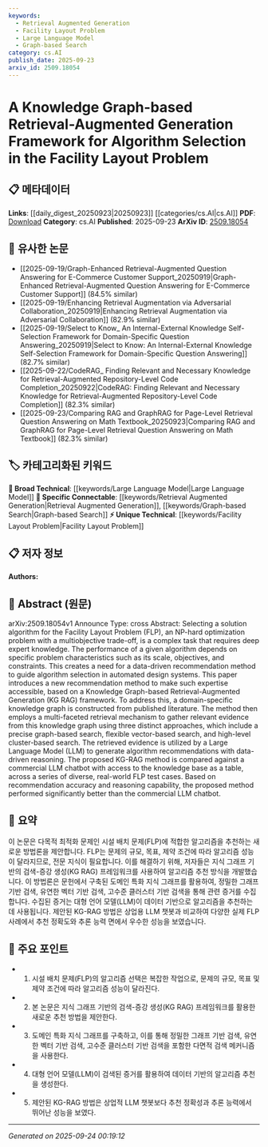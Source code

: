 ```yaml
---
keywords:
  - Retrieval Augmented Generation
  - Facility Layout Problem
  - Large Language Model
  - Graph-based Search
category: cs.AI
publish_date: 2025-09-23
arxiv_id: 2509.18054
---
```


<!-- KEYWORD_LINKING_METADATA:
{
  "processed_timestamp": "2025-09-24T00:19:12.101937",
  "vocabulary_version": "1.0",
  "selected_keywords": [
    "Retrieval Augmented Generation",
    "Facility Layout Problem",
    "Large Language Model",
    "Graph-based Search"
  ],
  "rejected_keywords": [],
  "similarity_scores": {
    "Retrieval Augmented Generation": 0.89,
    "Facility Layout Problem": 0.78,
    "Large Language Model": 0.8,
    "Graph-based Search": 0.77
  },
  "extraction_method": "AI_prompt_based",
  "budget_applied": true,
  "candidates_json": {
    "candidates": [
      {
        "surface": "Knowledge Graph-based Retrieval-Augmented Generation",
        "canonical": "Retrieval Augmented Generation",
        "aliases": [
          "KG RAG",
          "RAG"
        ],
        "category": "specific_connectable",
        "rationale": "Links to the trending concept of RAG, which is central to the paper's framework.",
        "novelty_score": 0.55,
        "connectivity_score": 0.88,
        "specificity_score": 0.82,
        "link_intent_score": 0.89
      },
      {
        "surface": "Facility Layout Problem",
        "canonical": "Facility Layout Problem",
        "aliases": [
          "FLP"
        ],
        "category": "unique_technical",
        "rationale": "A specific problem domain that provides context for algorithm selection.",
        "novelty_score": 0.65,
        "connectivity_score": 0.7,
        "specificity_score": 0.9,
        "link_intent_score": 0.78
      },
      {
        "surface": "Large Language Model",
        "canonical": "Large Language Model",
        "aliases": [
          "LLM"
        ],
        "category": "broad_technical",
        "rationale": "A key component in the framework that connects to existing knowledge on LLMs.",
        "novelty_score": 0.4,
        "connectivity_score": 0.85,
        "specificity_score": 0.65,
        "link_intent_score": 0.8
      },
      {
        "surface": "graph-based search",
        "canonical": "Graph-based Search",
        "aliases": [],
        "category": "specific_connectable",
        "rationale": "A specific retrieval approach that enhances connectivity with graph-related concepts.",
        "novelty_score": 0.58,
        "connectivity_score": 0.75,
        "specificity_score": 0.78,
        "link_intent_score": 0.77
      }
    ],
    "ban_list_suggestions": [
      "algorithm selection",
      "recommendation method",
      "test cases"
    ]
  },
  "decisions": [
    {
      "candidate_surface": "Knowledge Graph-based Retrieval-Augmented Generation",
      "resolved_canonical": "Retrieval Augmented Generation",
      "decision": "linked",
      "scores": {
        "novelty": 0.55,
        "connectivity": 0.88,
        "specificity": 0.82,
        "link_intent": 0.89
      }
    },
    {
      "candidate_surface": "Facility Layout Problem",
      "resolved_canonical": "Facility Layout Problem",
      "decision": "linked",
      "scores": {
        "novelty": 0.65,
        "connectivity": 0.7,
        "specificity": 0.9,
        "link_intent": 0.78
      }
    },
    {
      "candidate_surface": "Large Language Model",
      "resolved_canonical": "Large Language Model",
      "decision": "linked",
      "scores": {
        "novelty": 0.4,
        "connectivity": 0.85,
        "specificity": 0.65,
        "link_intent": 0.8
      }
    },
    {
      "candidate_surface": "graph-based search",
      "resolved_canonical": "Graph-based Search",
      "decision": "linked",
      "scores": {
        "novelty": 0.58,
        "connectivity": 0.75,
        "specificity": 0.78,
        "link_intent": 0.77
      }
    }
  ]
}
-->

# A Knowledge Graph-based Retrieval-Augmented Generation Framework for Algorithm Selection in the Facility Layout Problem

## 📋 메타데이터

**Links**: [[daily_digest_20250923|20250923]] [[categories/cs.AI|cs.AI]]
**PDF**: [Download](https://arxiv.org/pdf/2509.18054.pdf)
**Category**: cs.AI
**Published**: 2025-09-23
**ArXiv ID**: [2509.18054](https://arxiv.org/abs/2509.18054)

## 🔗 유사한 논문
- [[2025-09-19/Graph-Enhanced Retrieval-Augmented Question Answering for E-Commerce Customer Support_20250919|Graph-Enhanced Retrieval-Augmented Question Answering for E-Commerce Customer Support]] (84.5% similar)
- [[2025-09-19/Enhancing Retrieval Augmentation via Adversarial Collaboration_20250919|Enhancing Retrieval Augmentation via Adversarial Collaboration]] (82.9% similar)
- [[2025-09-19/Select to Know_ An Internal-External Knowledge Self-Selection Framework for Domain-Specific Question Answering_20250919|Select to Know: An Internal-External Knowledge Self-Selection Framework for Domain-Specific Question Answering]] (82.7% similar)
- [[2025-09-22/CodeRAG_ Finding Relevant and Necessary Knowledge for Retrieval-Augmented Repository-Level Code Completion_20250922|CodeRAG: Finding Relevant and Necessary Knowledge for Retrieval-Augmented Repository-Level Code Completion]] (82.3% similar)
- [[2025-09-23/Comparing RAG and GraphRAG for Page-Level Retrieval Question Answering on Math Textbook_20250923|Comparing RAG and GraphRAG for Page-Level Retrieval Question Answering on Math Textbook]] (82.3% similar)

## 🏷️ 카테고리화된 키워드
**🧠 Broad Technical**: [[keywords/Large Language Model|Large Language Model]]
**🔗 Specific Connectable**: [[keywords/Retrieval Augmented Generation|Retrieval Augmented Generation]], [[keywords/Graph-based Search|Graph-based Search]]
**⚡ Unique Technical**: [[keywords/Facility Layout Problem|Facility Layout Problem]]

## 📋 저자 정보

**Authors:** 

## 📄 Abstract (원문)

arXiv:2509.18054v1 Announce Type: cross 
Abstract: Selecting a solution algorithm for the Facility Layout Problem (FLP), an NP-hard optimization problem with a multiobjective trade-off, is a complex task that requires deep expert knowledge. The performance of a given algorithm depends on specific problem characteristics such as its scale, objectives, and constraints. This creates a need for a data-driven recommendation method to guide algorithm selection in automated design systems. This paper introduces a new recommendation method to make such expertise accessible, based on a Knowledge Graph-based Retrieval-Augmented Generation (KG RAG) framework. To address this, a domain-specific knowledge graph is constructed from published literature. The method then employs a multi-faceted retrieval mechanism to gather relevant evidence from this knowledge graph using three distinct approaches, which include a precise graph-based search, flexible vector-based search, and high-level cluster-based search. The retrieved evidence is utilized by a Large Language Model (LLM) to generate algorithm recommendations with data-driven reasoning. The proposed KG-RAG method is compared against a commercial LLM chatbot with access to the knowledge base as a table, across a series of diverse, real-world FLP test cases. Based on recommendation accuracy and reasoning capability, the proposed method performed significantly better than the commercial LLM chatbot.

## 📝 요약

이 논문은 다목적 최적화 문제인 시설 배치 문제(FLP)에 적합한 알고리즘을 추천하는 새로운 방법론을 제안합니다. FLP는 문제의 규모, 목표, 제약 조건에 따라 알고리즘 성능이 달라지므로, 전문 지식이 필요합니다. 이를 해결하기 위해, 저자들은 지식 그래프 기반의 검색-증강 생성(KG RAG) 프레임워크를 사용하여 알고리즘 추천 방식을 개발했습니다. 이 방법론은 문헌에서 구축된 도메인 특화 지식 그래프를 활용하여, 정밀한 그래프 기반 검색, 유연한 벡터 기반 검색, 고수준 클러스터 기반 검색을 통해 관련 증거를 수집합니다. 수집된 증거는 대형 언어 모델(LLM)이 데이터 기반으로 알고리즘을 추천하는 데 사용됩니다. 제안된 KG-RAG 방법은 상업용 LLM 챗봇과 비교하여 다양한 실제 FLP 사례에서 추천 정확도와 추론 능력 면에서 우수한 성능을 보였습니다.

## 🎯 주요 포인트

- 1. 시설 배치 문제(FLP)의 알고리즘 선택은 복잡한 작업으로, 문제의 규모, 목표 및 제약 조건에 따라 알고리즘 성능이 달라진다.
- 2. 본 논문은 지식 그래프 기반의 검색-증강 생성(KG RAG) 프레임워크를 활용한 새로운 추천 방법을 제안한다.
- 3. 도메인 특화 지식 그래프를 구축하고, 이를 통해 정밀한 그래프 기반 검색, 유연한 벡터 기반 검색, 고수준 클러스터 기반 검색을 포함한 다면적 검색 메커니즘을 사용한다.
- 4. 대형 언어 모델(LLM)이 검색된 증거를 활용하여 데이터 기반의 알고리즘 추천을 생성한다.
- 5. 제안된 KG-RAG 방법은 상업적 LLM 챗봇보다 추천 정확성과 추론 능력에서 뛰어난 성능을 보였다.


---

*Generated on 2025-09-24 00:19:12*